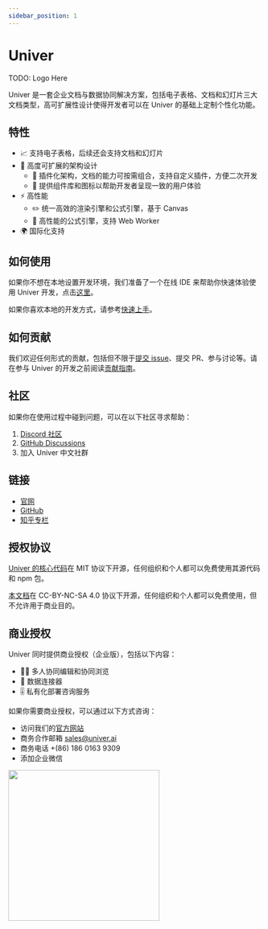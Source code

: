 ```yaml
---
sidebar_position: 1
---
```


# Univer

TODO: Logo Here


Univer 是一套企业文档与数据协同解决方案，包括电子表格、文档和幻灯片三大文档类型，高可扩展性设计使得开发者可以在 Univer 的基础上定制个性化功能。

## 特性

-   📈 支持电子表格，后续还会支持文档和幻灯片
-   🌌 高度可扩展的架构设计
    -   🔌 插件化架构，文档的能力可按需组合，支持自定义插件，方便二次开发
    -   💄 提供组件库和图标以帮助开发者呈现一致的用户体验
-   ⚡ 高性能
    -   ✏️ 统一高效的渲染引擎和公式引擎，基于 Canvas
    -   🧮 高性能的公式引擎，支持 Web Worker
-   🌍 国际化支持

## 如何使用

如果你不想在本地设置开发环境，我们准备了一个在线 IDE 来帮助你快速体验使用 Univer 开发，点击[这里](/playground)。

如果你喜欢本地的开发方式，请参考[快速上手](/docs/category/quick-start)。

## 如何贡献

我们欢迎任何形式的贡献，包括但不限于[提交 issue](https://github.com/dream-num/univer/issues/new/choose)、提交 PR、参与讨论等。请在参与 Univer 的开发之前阅读[贡献指南](https://github.com/dream-num/univer/contributingguide)。

## 社区

如果你在使用过程中碰到问题，可以在以下社区寻求帮助：

1. [Discord 社区](https://discord.gg/XPGnMBmpd6)
1. [GitHub Discussions](https://github.com/dream-num/univer/discussions)
1. 加入 Univer 中文社群

## 链接

-   [官网](https://univer.work)
-   [GitHub](https://github.com/dream-num/univer)
-   [知乎专栏](https://www.zhihu.com/org/meng-shu-ke-ji)

## 授权协议

[Univer 的核心代码](https://github.com/dream-num/univer)在 MIT 协议下开源，任何组织和个人都可以免费使用其源代码和 npm 包。

[本文档](https://github.com/dream-num/univer/tree/dev/apps/docs)在 CC-BY-NC-SA 4.0 协议下开源，任何组织和个人都可以免费使用，但不允许用于商业目的。

## 商业授权

Univer 同时提供商业授权（企业版），包括以下内容：

-   👨‍💻 多人协同编辑和协同浏览
-   🛜 数据连接器
-   🎚️ 私有化部署咨询服务

如果你需要商业授权，可以通过以下方式咨询：

-   访问我们的[官方网站](https://univer.ai)
-   商务合作邮箱 sales@univer.ai
-   商务电话 +(86) 186 0163 9309
-   添加企业微信

<img width="300" src="/img/business-qr-code.jpg" />
